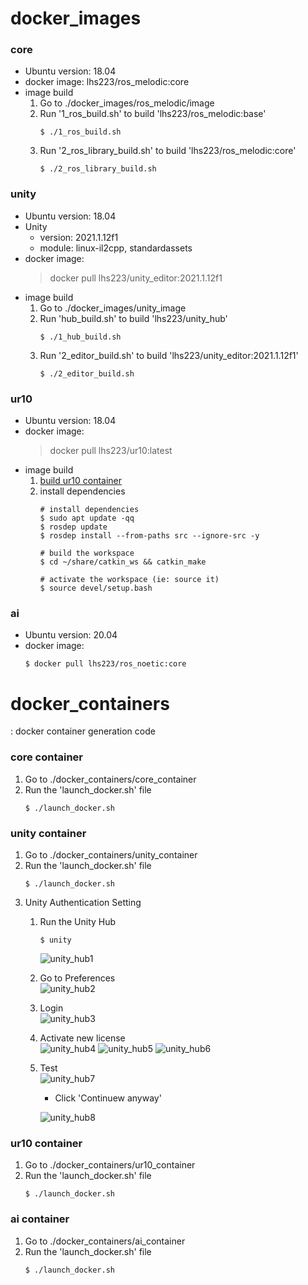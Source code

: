 # docker_images
### core
  * Ubuntu version: 18.04 
  * docker image: lhs223/ros_melodic:core
  * image build 
    1. Go to  ./docker_images/ros_melodic/image
    2. Run '1_ros_build.sh' to build 'lhs223/ros_melodic:base'
        ~~~
        $ ./1_ros_build.sh  
        ~~~
    3. Run '2_ros_library_build.sh' to build 'lhs223/ros_melodic:core'
        ~~~
        $ ./2_ros_library_build.sh
        ~~~
      
### unity
  * Ubuntu version: 18.04 
  * Unity 
    * version: 2021.1.12f1
    * module: linux-il2cpp, standardassets
  * docker image: 
    > docker pull lhs223/unity_editor:2021.1.12f1
  * image build 
    1. Go to  ./docker_images/unity_image
    2. Run 'hub_build.sh' to build 'lhs223/unity_hub'
        ~~~
        $ ./1_hub_build.sh  
        ~~~
    3. Run '2_editor_build.sh' to build 'lhs223/unity_editor:2021.1.12f1'
        ~~~
        $ ./2_editor_build.sh
        ~~~

### ur10 
  * Ubuntu version: 18.04 
  * docker image: 
    > docker pull lhs223/ur10:latest
  * image build
    1. [build ur10 container](https://github.com/hoo223/hsa_project/blob/master/docker/README.md#:~:text=Click%20%27Continuew%20anyway%27-,ur10%20container,-Go%20to%20./docker_containers)
    2. install dependencies
        ~~~
        # install dependencies
        $ sudo apt update -qq  
        $ rosdep update  
        $ rosdep install --from-paths src --ignore-src -y  
        
        # build the workspace
        $ cd ~/share/catkin_ws && catkin_make
        
        # activate the workspace (ie: source it)
        $ source devel/setup.bash
        ~~~
     
### ai 
  * Ubuntu version: 20.04 
  * docker image: 
    ~~~
    $ docker pull lhs223/ros_noetic:core
    ~~~

# docker_containers
: docker container generation code
###  core container
  1. Go to  ./docker_containers/core_container
  2. Run the 'launch_docker.sh' file
      ~~~
      $ ./launch_docker.sh
      ~~~

### unity container
  1. Go to  ./docker_containers/unity_container
  2. Run the 'launch_docker.sh' file
      ~~~
      $ ./launch_docker.sh
      ~~~
  3. Unity Authentication Setting
      1) Run the Unity Hub
          ~~~
          $ unity   
          ~~~
          ![unity_hub1](https://user-images.githubusercontent.com/17296297/133916044-ed9fcb48-9ae0-4912-b6f5-6e5d2e5422a4.png)
      2) Go to Preferences      
          ![unity_hub2](https://user-images.githubusercontent.com/17296297/133916045-9e1797f5-9cba-4ad0-9881-b30ad017fea5.png)
      3) Login      
          ![unity_hub3](https://user-images.githubusercontent.com/17296297/133916046-a6c9148a-13cf-48bf-ac73-30966d44e61b.png)
      4) Activate new license       
          ![unity_hub4](https://user-images.githubusercontent.com/17296297/133916047-8995b8c2-f56c-4009-a74b-dd0f148d43ec.png)
          ![unity_hub5](https://user-images.githubusercontent.com/17296297/133916048-bc096ce9-e527-4ff8-863d-a7aa6f95dc0f.png)
          ![unity_hub6](https://user-images.githubusercontent.com/17296297/133916049-9c6c6941-ed46-4c49-925e-9674b36e17d6.png)
      5) Test       
          ![unity_hub7](https://user-images.githubusercontent.com/17296297/133916050-d6810e18-08f9-470e-a6d3-f2a80a56ad4e.png)
          * Click 'Continuew anyway'    

          ![unity_hub8](https://user-images.githubusercontent.com/17296297/133916051-d96d6fdc-0325-4def-99b5-7e7b437fd746.png)
      
### ur10 container
  1. Go to  ./docker_containers/ur10_container
  2. Run the 'launch_docker.sh' file
      ~~~
      $ ./launch_docker.sh
      ~~~

### ai container
  1. Go to  ./docker_containers/ai_container
  2. Run the 'launch_docker.sh' file
      ~~~
      $ ./launch_docker.sh
      ~~~

